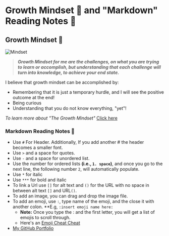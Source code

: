 # Growth Mindset 🧠 and "Markdown" Reading Notes 📖

## Growth Mindset 🧠

![Mindset](https://user-images.githubusercontent.com/103771906/182227987-20cfba6c-b11a-467b-82b5-7864a624e54c.jpeg)

> ***Growth Mindset for me are the challenges, on what you are trying to learn or accomplish, but understanding that each challenge will turn into knowledge, to achieve your end state.***

I believe that growth mindset can be accomplished by:

- Remembering that it is just a temporary hurdle, and I will see the positive outcome at the end!
- Being curious
- Understanding that you do not know everything, "yet"!

*To learn more about "The Growth Mindset"* [Click here](https://codefellows.github.io/common_curriculum/career_coaching/common/professional-competencies)

### Markdown Reading Notes 📖

- Use `#` For Header. Additionally, If you add another # the header becomes a smaller font.
- Use `>` and a space for quotes.
- Use `-` and a space for unordered list.
- Use the number for ordered lists **(i.e., `1. space`)**, and once you go to the next line, the following number `2`, will automatically populate.
- Use `*` for italic
- Use `***` for bold and italic
- To link a Url use `[]` for alt text and `()` for the URL with no space in between alt text `[]` and URL`()`.
- To add an image, you can drag and drop the image file.
- To add an emoji, use `:`, type name of the emoji, and the close it with another colon. **E.g, `:insert emoji name here:`
  - **Note:** Once you type the : and the first letter, you will get a list of emojis to scroll through.
  - Here's an [Emoji Cheat Cheat](https://github.com/ikatyang/emoji-cheat-sheet/blob/master/README.md)
- [My GitHub Portfolio](https://github.com/MaximoVincente/)
